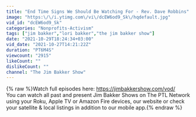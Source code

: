 ```yaml
---
title: "End Time Signs We Should Be Watching For - Rev. Dave Robbins"
image: "https:\/\/i.ytimg.com\/vi\/dcEW6od9_Sk\/hqdefault.jpg"
vid_id: "dcEW6od9_Sk"
categories: "Nonprofits-Activism"
tags: ["jim bakker","lori bakker","the jim bakker show"]
date: "2021-10-29T18:24:34+03:00"
vid_date: "2021-10-27T14:21:22Z"
duration: "PT6M4S"
viewcount: "2915"
likeCount: ""
dislikeCount: ""
channel: "The Jim Bakker Show"
---
```

{% raw %}Watch full episodes here: <a rel="nofollow" target="blank" href="https://jimbakkershow.com/vod/">https://jimbakkershow.com/vod/</a><br />You can watch all past and present Jim Bakker Shows on The PTL Network using your Roku, Apple TV or Amazon Fire devices, our website or check your satellite &amp; local listings in addition to our mobile app.{% endraw %}
